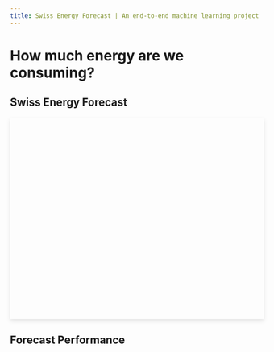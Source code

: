 ```yaml
---
title: Swiss Energy Forecast | An end-to-end machine learning project
---
```


# How much energy are we consuming?

## Swiss Energy Forecast
<div id="last-updated"></div>
<div id="plotly-chart" style="width: 100%; height: 400px; box-shadow: 0px 4px 8px rgba(0, 0, 0, 0.1);"></div>

<script src='javascripts/last_updated.js'></script>
<script src="javascripts/consumption_lineplot.js"></script>

## Forecast Performance 
<div id="plotly-bar-chart"></div>

<script src="javascripts/mape_barplot.js"></script>
